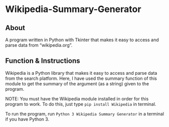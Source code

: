 # Wikipedia-Summary-Generator

## About
A program written in Python with Tkinter that makes it easy to access and parse data from “wikipedia.org”. 

## Function & Instructions

Wikipedia is a Python library that makes it easy to access and parse data from the search platform. Here, I have used the summary function of this module to get the summary of the argument (as a string) given to the program.

NOTE: You must have the Wikipedia module installed in order for this program to work. To do this, just type `pip install Wikipedia` in terminal.

To run the program, run `Python 3 Wikipedia Summary Generator` in a terminal if you have Python 3.
